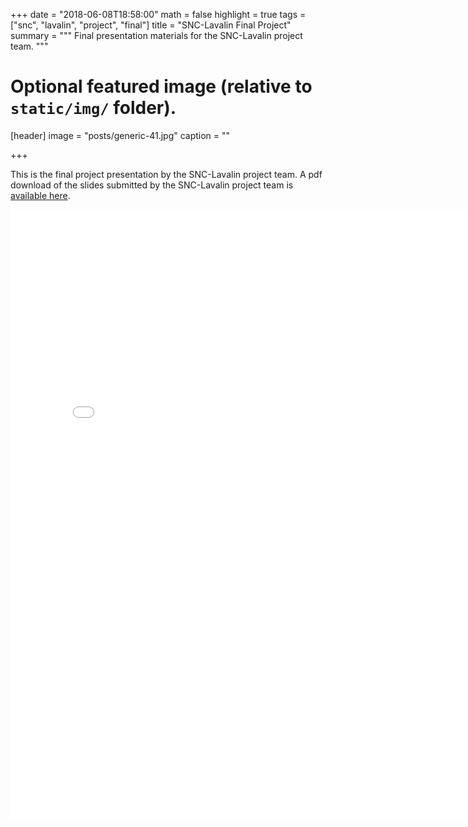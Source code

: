 +++
date = "2018-06-08T18:58:00"
math = false
highlight = true
tags = ["snc", "lavalin", "project", "final"]
title = "SNC-Lavalin Final Project"
summary = """
Final presentation materials for the SNC-Lavalin project team. 
"""


# Optional featured image (relative to `static/img/` folder).
[header]
image = "posts/generic-41.jpg"
caption = ""

+++


This is the final project presentation by the SNC-Lavalin project team. A pdf
download of the slides submitted by the SNC-Lavalin project team is
[available here](../../finalpres/snc-slides.pdf).

<embed src="../../finalpres/snc-slides.pdf" width="800px" height="975px" />

